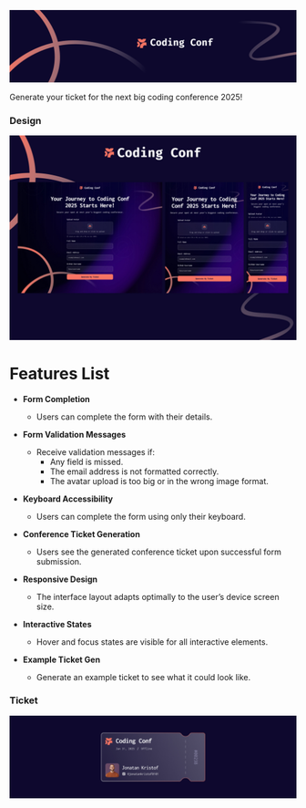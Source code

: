![](./src/assets/screenshots/header.png)

Generate your ticket for the next big coding conference 2025!

### Design

![](./src/assets/screenshots/preview-pages.jpg)

# Features List

- **Form Completion**  
  - Users can complete the form with their details.  

- **Form Validation Messages**  
  - Receive validation messages if:  
    - Any field is missed.  
    - The email address is not formatted correctly.  
    - The avatar upload is too big or in the wrong image format.  

- **Keyboard Accessibility**  
  - Users can complete the form using only their keyboard.  

- **Conference Ticket Generation**  
  - Users see the generated conference ticket upon successful form submission.  

- **Responsive Design**  
  - The interface layout adapts optimally to the user’s device screen size.  

- **Interactive States**  
  - Hover and focus states are visible for all interactive elements.

- **Example Ticket Gen**
    - Generate an example ticket to see what it could look like.

### Ticket 

![](./src/assets/screenshots/ticket.png)